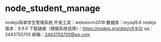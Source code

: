 # node_student_manage
nodejs简单学生管理系统
开发工具：webstorm2018
数据库：mysql5.6
nodejs版本：9.9.0
下载链接（根据系统选择）：https://nodejs.org/dist/v9.9.0/
qq：2443755705
邮箱：2443755705@qq.com
